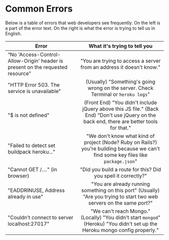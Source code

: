 # Common Errors

Below is a table of errors that web developers see frequently.  On the left is a part of the error text.
On the right is what the error is trying to tell us in English.


| Error        | What it's trying to tell you |
| ------------- |:-------------:|
| “No 'Access-Control-Allow-Origin' header is present on the requested resource” | "You are trying to access a server from an address it doesn't know." |
| "HTTP Error 503. The service is unavailable" | (Usually) "Something's going wrong on the server.  Check Terminal or `heroku logs`" |
| "$ is not defined" | (Front End) "You didn't include jQuery above this JS file." (Back End) "Don't use jQuery on the back end, there are better tools for that." |
| "Failed to detect set buildpack heroku..." | "We don't know what kind of project (Node? Ruby on Rails?) you're building because we can't find some key files like `package.json`" |
| "Cannot GET /...." (in browser) | "Did you build a route for this?  Did you spell it correctly?" |
| "EADDRINUSE, Address already in use" | "You are already running something on this port" (Usually) "Are you trying to start two web servers on the same port?" |
| "Couldn't connect to server localhost:27017" | "We can't reach Mongo." (Locally) "You didn't start `mongod`" (Heroku) "You didn't set up the Heroku mongo config properly." |
